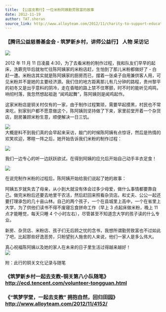 ```yaml
---
title: 【公益支教行】一位米粉阿姨勤劳致富的故事
date: 2012-11-19
author: TAT.sheran
source_link: http://www.alloyteam.com/2012/11/charity-to-support-education-line-a-rice-aunt-wealth-through-hard-story-2/
---
```


<!-- {% raw %} - for jekyll -->

### **【腾讯公益慈善基金会 - 筑梦新乡村，讲师公益行】 人物 采访记**

![](http://y.photo.qq.com/img?s=qrzdh49aT&l=y.jpg)

2012 年 11 月 11 日凌晨 4:30，为了去看米粉的制作过程，我和队友们早早的起床，洗簌完毕后就匆忙往陈阿姨家的米粉店赶，生怕到了那儿米粉都做好了 - 白赶一遭。米粉店其实就是陈阿姨家的厨房而已，摆着一张桌子自用兼供客人用，可见米粉并不是她的主要经济源。我们住的地方距离那儿有几分钟的路程，贵州黎平的初冬又是出乎意料的阴冷，走在昏暗的路上禁不住寒颤，时不时的能听见鸡鸣，响彻村落，我忽然想起祖逖 “闻鸡起舞”，陈阿姨则是闻鸡起作。

这家米粉店是铜关村仅有的一家，由于制作过程繁琐，需要早起摸黑，村民也不常来吃，别家别户都不愿意做这个，陈阿姨则坚持做了下来，家里前堂开着一个杂货店，厨房兼顾米粉生意，顺便解决一日三饥。

![](http://y.photo.qq.com/img?s=Yqi2t6IXm&l=y.jpg)  
大概是料不到我们真的会早起来采访，敲门的时候陈阿姨有点惊讶，然后是热情的欢笑欢迎，寒暄一阵之后，她开始告诉我们米粉的制作过程：

![](http://y.photo.qq.com/img?s=hpsCYDvao&l=y.jpg)

我们一边专心的听一边跃跃欲试，在得到阿姨的应允后开始自己动手丰衣足食！

![](http://y.photo.qq.com/img?s=PF9B13pDb&l=y.jpg)

在说完制作米粉的过程后，陈阿姨开始给我们说起了她的故事：

阿姨五岁就失去了母亲，从小到大就没有体会过多少母爱，做什么事情都要靠自己。做完米粉后还要去地里干农活，然后赶回来照看杂货店。和丈夫、公公一起还要打理承包的几十亩山林。自己的两个孩子，一个在县城里上高中，一个在省里上大学，为了供他们读书不得不废寝忘食拼命工作（早上 3 点起床做米粉，晚上 11 点才能睡觉，每天只睡 4 个小时左右），尽管甚至不知道念大学的孩子读的什么专业。

新房、杂货店、米粉店、孩子们无后顾之忧的念书，我想所谓勤劳致富也不过如此了吧，比起那些好逸恶劳，只盼望别人施舍的人来说，他们一家人是多么伟大。

真心祝福陈阿姨以及她的家人在未来的日子里生活过得越来越好！  
![](http://y.photo.qq.com/img?s=9dWMJUEAw&l=y.jpg)

附：此行的铜关文化记录与随笔

### 《筑梦新乡村一起去支教–铜关第八小队随笔》<http://ecd.tencent.com/volunteer-tongguan.html>

### 《“筑梦学堂，一起去支教” 拥抱自然，回归田园》<http://www.alloyteam.com/2012/11/4152/>


<!-- {% endraw %} - for jekyll -->